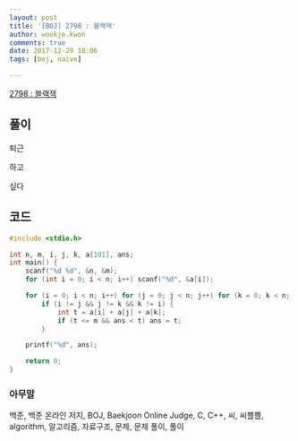 ```yaml
---
layout: post
title: '[BOJ] 2798 : 블랙잭'
author: wookje.kwon
comments: true
date: 2017-12-29 18:06
tags: [boj, naive]

---
```


[2798 : 블랙잭](https://www.acmicpc.net/problem/2798)

## 풀이

퇴근

하고

싶다

## 코드

```cpp
#include <stdio.h>

int n, m, i, j, k, a[101], ans;
int main() {
    scanf("%d %d", &n, &m);
    for (int i = 0; i < n; i++) scanf("%d", &a[i]);

    for (i = 0; i < n; i++) for (j = 0; j < n; j++) for (k = 0; k < n; k++)
        if (i != j && j != k && k != i) {
            int t = a[i] + a[j] + a[k];
            if (t <= m && ans < t) ans = t;
        }

    printf("%d", ans);

    return 0;
}
```

### 아무말  
백준, 백준 온라인 저지, BOJ, Baekjoon Online Judge, C, C++, 씨, 씨쁠쁠, algorithm, 알고리즘, 자료구조, 문제, 문제 풀이, 풀이
